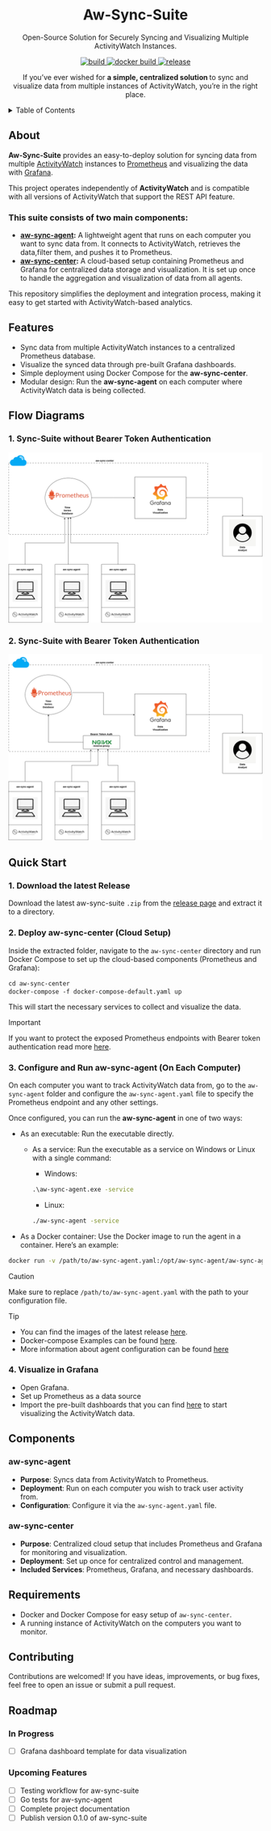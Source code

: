 <h1 align="center">Aw-Sync-Suite</h1>
<p align="center">
Open-Source Solution for Securely Syncing and Visualizing Multiple ActivityWatch Instances.  <br>
</p>

<p align="center">
  <a href="https://github.com/phrp720/aw-sync-suite/actions/workflows/build.yml?query=branch%3Amaster">
    <img title="Build Status GitHub" src="https://github.com/phrp720/aw-sync-suite/actions/workflows/build.yml/badge.svg?branch=master"  alt="build"/>
  </a>
  <a href="https://github.com/phrp720/aw-sync-suite/actions/workflows/agent-docker-image.yml?query=branch%3Amaster">
    <img title="Docker Build" src="https://github.com/phrp720/aw-sync-suite/actions/workflows/build.yml/badge.svg?branch=master" alt="docker build">
  </a>
  <a href="https://github.com/phrp720/aw-sync-suite/releases">
    <img title="Latest release" src="https://img.shields.io/github/v/release/phrp720/aw-sync-suite" alt="release">
  </a>
</p>

<p align="center">
  If you’ve ever wished for <strong> a simple, centralized solution </strong> to sync and visualize data from multiple instances of ActivityWatch, you’re in the right place.

</p>

<details>

<summary>Table of Contents</summary>

1. [About](#about)
2. [Features](#features)
3. [Flow Diagrams](#flow-diagrams)
    - [Without Bearer Token Authentication](#1-sync-suite-without-bearer-token-authentication)
    - [With Bearer Token Authentication](#2-sync-suite-with-bearer-token-authentication)
4. [Quick Start](#quick-start)
    - [Download the Latest Release](#1-download-the-latest-release)
    - [Deploy aw-sync-center (Cloud Setup)](#2-deploy-aw-sync-center-cloud-setup)
    - [Configure and Run aw-sync-agent (On Each Computer)](#3-configure-and-run-aw-sync-agent-on-each-computer)
    - [Visualize in Grafana](#4-visualize-in-grafana)
5. [Components](#components)
6. [Requirements](#requirements)
7. [Contributing](#contributing)
</details>

## About
**Aw-Sync-Suite** provides an easy-to-deploy solution for syncing data from multiple [ActivityWatch](https://github.com/ActivityWatch/activitywatch) instances to [Prometheus](https://prometheus.io/) and visualizing the data with [Grafana](https://grafana.com/). 

This project operates independently of **ActivityWatch** and is compatible with all versions of ActivityWatch that support the REST API feature.

### This suite consists of two main components:
- **[aw-sync-agent](https://github.com/phrp720/aw-sync-suite/tree/master/aw-sync-agent):**  A lightweight agent that runs on each computer you want to sync data from. It connects to ActivityWatch, retrieves the data,filter them, and pushes it to Prometheus.
- **[aw-sync-center](https://github.com/phrp720/aw-sync-suite/tree/master/aw-sync-center):** A cloud-based setup containing Prometheus and Grafana for centralized data storage and visualization. It is set up once to handle the aggregation and visualization of data from all agents.

This repository simplifies the deployment and integration process, making it easy to get started with ActivityWatch-based analytics.

## Features
- Sync data from multiple ActivityWatch instances to a centralized Prometheus database.
- Visualize the synced data through pre-built Grafana dashboards.
- Simple deployment using Docker Compose for the **aw-sync-center**.
- Modular design: Run the **aw-sync-agent** on each computer where ActivityWatch data is being collected.

## Flow Diagrams


### 1. Sync-Suite without Bearer Token Authentication
![aw-sync-diagram.png](aw-sync-diagram.png)

### 2. Sync-Suite with Bearer Token Authentication
![aw-sync-diagram-nginx.png](aw-sync-diagram-nginx.png)

## Quick Start

### 1. Download the latest Release

Download the latest  aw-sync-suite `.zip` from the [release page](https://github.com/phrp720/aw-sync-suite/releases/) and extract it to a directory.

### 2. Deploy aw-sync-center (Cloud Setup)

Inside the extracted folder, navigate to the `aw-sync-center` directory and run Docker Compose to set up the cloud-based components (Prometheus and Grafana):

    cd aw-sync-center
    docker-compose -f docker-compose-default.yaml up

This will start the necessary services to collect and visualize the data.
> [!IMPORTANT]
> If you want to protect the exposed Prometheus endpoints with Bearer token authentication read more [here](https://github.com/phrp720/aw-sync-suite/tree/master/aw-sync-center#prometheus-with-nginx-secure-setup).
### 3. Configure and Run aw-sync-agent (On Each Computer)

On each computer you want to track ActivityWatch data from, go to the `aw-sync-agent` folder and configure the `aw-sync-agent.yaml` file to specify the Prometheus endpoint and any other settings.

Once configured, you can run the **aw-sync-agent** in one of two ways:

- As an executable: Run the executable directly.
  - As a service: Run the executable as a service on Windows or Linux with a single command:
    - Windows: 

    ```cmd
    .\aw-sync-agent.exe -service
     ```
    - Linux: 
    
    ```bash
    ./aw-sync-agent -service
    ````
- As a Docker container: Use the Docker image to run the agent in a container. Here’s an example:
```bash
docker run -v /path/to/aw-sync-agent.yaml:/opt/aw-sync-agent/aw-sync-agent.yaml phrp5/aw-sync-agent:latest
```
> [!CAUTION]
> Make sure to replace `/path/to/aw-sync-agent.yaml` with the path to your configuration file.

> [!Tip]
> - You can find the images of the latest release [here](https://hub.docker.com/r/phrp5/aw-sync-agent/tags).
> - Docker-compose Examples can be found [here](https://github.com/phrp720/aw-sync-suite/tree/master/aw-sync-agent/docker-examples).
> - More information about agent configuration can be found [here](https://github.com/phrp720/aw-sync-suite/tree/master/aw-sync-agent#configuration-options)

### 4. Visualize in Grafana
- Open Grafana.
- Set up Prometheus as a data source
- Import the pre-built dashboards that you can find [here]() to start visualizing the ActivityWatch data.
## Components

### aw-sync-agent

- **Purpose**: Syncs data from ActivityWatch to Prometheus.
- **Deployment**: Run on each computer you wish to track user activity from.
- **Configuration**: Configure it via the `aw-sync-agent.yaml` file.

### aw-sync-center

- **Purpose**: Centralized cloud setup that includes Prometheus and Grafana for monitoring and visualization.
- **Deployment**: Set up once for centralized control and management.
- **Included Services**: Prometheus, Grafana, and necessary dashboards.

## Requirements

- Docker and Docker Compose for easy setup of `aw-sync-center`.
- A running instance of ActivityWatch on the computers you want to monitor.

## Contributing
Contributions are welcomed! If you have ideas, improvements, or bug fixes, feel free to open an issue or submit a pull request.

## Roadmap

### In Progress
- [ ] Grafana dashboard template for data visualization

### Upcoming Features
- [ ] Testing workflow for aw-sync-suite
- [ ] Go tests for aw-sync-agent
- [ ] Complete project documentation
- [ ] Publish version 0.1.0 of aw-sync-suite
